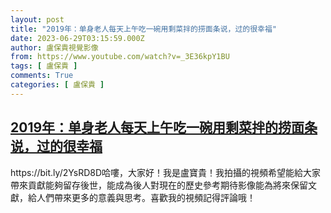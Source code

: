 ```yaml
---
layout: post
title: "2019年：单身老人每天上午吃一碗用剩菜拌的捞面条说，过的很幸福"
date: 2023-06-29T03:15:59.000Z
author: 盧保貴視覺影像
from: https://www.youtube.com/watch?v=_3E36kpY1BU
tags: [ 盧保貴 ]
comments: True
categories: [ 盧保貴 ]
---
```

<!--1688008559000-->
[2019年：单身老人每天上午吃一碗用剩菜拌的捞面条说，过的很幸福](https://www.youtube.com/watch?v=_3E36kpY1BU)
------

<div>
https://bit.ly/2YsRD8D哈嘍，大家好！我是盧寶貴！我拍攝的視頻希望能給大家帶來貢獻能夠留存後世，能成為後人對現在的歷史參考期待影像能為將來保留文獻，給人們帶來更多的意義與思考。喜歡我的視頻記得評論哦！
</div>
